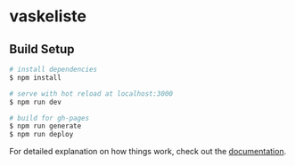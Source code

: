 # vaskeliste

## Build Setup

```bash
# install dependencies
$ npm install

# serve with hot reload at localhost:3000
$ npm run dev

# build for gh-pages
$ npm run generate
$ npm run deploy

```

For detailed explanation on how things work, check out the [documentation](https://nuxtjs.org).
